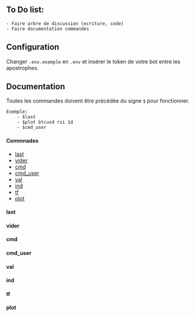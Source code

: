 ## To Do list:
    - Faire arbre de discussion (ecriture, code)
    - Faire documentation commandes

## Configuration
Changer ``.env.exemple`` en ``.env`` et insérer le token de votre bot entre les apostrophes.

## Documentation

Toutes les commandes doivent être précédée du signe `$` pour fonctionner.

```
Exemple:
    - $last
    - $plot btcusd rsi 1d
    - $cmd_user
```

#### Commnades
- [last](#last)
- [vider](#vider)
- [cmd](#cmd)
- [cmd_user](#cmd_user)
- [val](#val)
- [ind](#ind)
- [tf](#tf)
- [plot](#plot)


#### last


#### vider


#### cmd


#### cmd_user


#### val


#### ind


#### tf


#### plot

